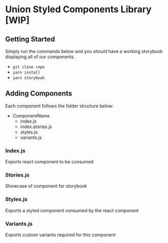 # Union Styled Components Library [WIP]

## Getting Started

Simply run the commands below and you _should_ have a working storybook displaying all of our components.

- `git clone repo`
- `yarn install`
- `yarn storybook`

## Adding Components

Each component follows the folder structure below:

- ComponentName
    - index.js
    - index.stories.js
    - styles.js
    - variants.js

### Index.js
Exports react component to be consumed

### Stories.js
Showcase of component for storybook

### Styles.js
Exports a styled component consumed by the react component

### Variants.js
Exports custom variants required for this component
